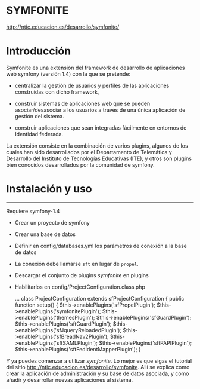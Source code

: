 SYMFONITE
=========

http://ntic.educacion.es/desarrollo/symfonite/

# Introducción

Symfonite es una extensión del framework de desarrollo de aplicaciones web 
symfony (versión 1.4) con la que se pretende:

* centralizar la gestión de usuarios y perfiles de las aplicaciones construidas
con dicho framework, 

* construir sistemas de aplicaciones web que se pueden asociar/desasociar a los
usuarios a través de una única aplicación de gestión del sistema.

* construir aplicaciones que sean integradas fácilmente en entornos de Identidad
federada.

La extensión consiste en la combinación de varios plugins, algunos de los cuales
han sido desarrollados por el Departamento de Telemática y Desarrollo del
Instituto de Tecnologías Educativas (ITE), y otros son plugins bien conocidos
desarrollados por la comunidad de symfony.

# Instalación y uso
-------------------

Requiere symfony-1.4

* Crear un proyecto de symfony
* Crear una base de datos
* Definir en config/databases.yml los parámetros de conexión a la base de datos
* La conexión debe llamarse ``sft`` en lugar de ``propel``.
* Descargar el conjunto de plugins *symfonite* en plugins
* Habilitarlos en config/ProjectConfiguration.class.php
  
  ...
  class ProjectConfiguration extends sfProjectConfiguration
  {
    public function setup()
    {
        $this->enablePlugins('sfPropelPlugin');
        $this->enablePlugins('symfonitePlugin');
        $this->enablePlugins('themesPlugin');
        $this->enablePlugins('sfGuardPlugin');
        $this->enablePlugins('sftGuardPlugin');
        $this->enablePlugins('sfJqueryReloadedPlugin');
        $this->enablePlugins('sfBreadNav2Plugin');
        $this->enablePlugins('sftSAMLPlugin');
        $this->enablePlugins('sftPAPIPlugin');
        $this->enablePlugins('sftFedIdentMapperPlugin');
    }

Y ya puedes comenzar a utilizar *symfonite*. Lo mejor es que sigas el tutorial
del sitio http://ntic.educacion.es/desarrollo/symfonite. Allí se explica como
crear la aplicación de administración y su base de datos asociada, y como añadir
y desarrollar nuevas aplicaciones al sistema.
